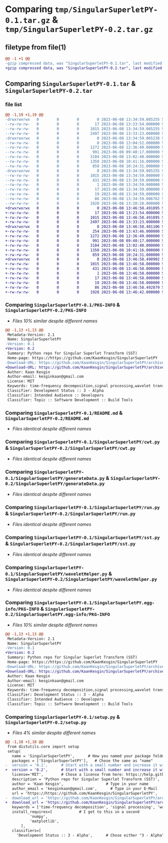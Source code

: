 # Comparing `tmp/SingularSuperletPY-0.1.tar.gz` & `tmp/SingularSuperletPY-0.2.tar.gz`

## filetype from file(1)

```diff
@@ -1 +1 @@
-gzip compressed data, was "SingularSuperletPY-0.1.tar", last modified: Thu Jun  8 13:34:59 2023, max compression
+gzip compressed data, was "SingularSuperletPY-0.2.tar", last modified: Thu Jun  8 13:46:58 2023, max compression
```

## Comparing `SingularSuperletPY-0.1.tar` & `SingularSuperletPY-0.2.tar`

### file list

```diff
@@ -1,19 +1,19 @@
-drwxrwxrwx   0        0        0        0 2023-06-08 13:34:59.085255 SingularSuperletPY-0.1/
--rw-rw-rw-   0        0        0       17 2023-06-08 13:23:54.000000 SingularSuperletPY-0.1/LICENCE.txt
--rw-rw-rw-   0        0        0     1015 2023-06-08 13:34:59.085255 SingularSuperletPY-0.1/PKG-INFO
--rw-rw-rw-   0        0        0     2497 2023-06-08 13:33:23.000000 SingularSuperletPY-0.1/README.md
-drwxrwxrwx   0        0        0        0 2023-06-08 13:34:59.065238 SingularSuperletPY-0.1/SingularSuperletPY/
--rw-rw-rw-   0        0        0        0 2023-06-08 13:04:52.000000 SingularSuperletPY-0.1/SingularSuperletPY/__init__py.py
--rw-rw-rw-   0        0        0     1272 2023-06-08 12:36:49.000000 SingularSuperletPY-0.1/SingularSuperletPY/cwt.py
--rw-rw-rw-   0        0        0      991 2023-06-08 09:40:17.000000 SingularSuperletPY-0.1/SingularSuperletPY/generateData.py
--rw-rw-rw-   0        0        0     3104 2023-06-08 13:02:40.000000 SingularSuperletPY-0.1/SingularSuperletPY/run.py
--rw-rw-rw-   0        0        0     1350 2023-06-08 10:41:16.000000 SingularSuperletPY-0.1/SingularSuperletPY/sst.py
--rw-rw-rw-   0        0        0      859 2023-06-08 10:24:31.000000 SingularSuperletPY-0.1/SingularSuperletPY/waveletHelper.py
-drwxrwxrwx   0        0        0        0 2023-06-08 13:34:59.085255 SingularSuperletPY-0.1/SingularSuperletPY.egg-info/
--rw-rw-rw-   0        0        0     1015 2023-06-08 13:34:59.000000 SingularSuperletPY-0.1/SingularSuperletPY.egg-info/PKG-INFO
--rw-rw-rw-   0        0        0      431 2023-06-08 13:34:59.000000 SingularSuperletPY-0.1/SingularSuperletPY.egg-info/SOURCES.txt
--rw-rw-rw-   0        0        0        1 2023-06-08 13:34:59.000000 SingularSuperletPY-0.1/SingularSuperletPY.egg-info/dependency_links.txt
--rw-rw-rw-   0        0        0       17 2023-06-08 13:34:59.000000 SingularSuperletPY-0.1/SingularSuperletPY.egg-info/requires.txt
--rw-rw-rw-   0        0        0       19 2023-06-08 13:34:59.000000 SingularSuperletPY-0.1/SingularSuperletPY.egg-info/top_level.txt
--rw-rw-rw-   0        0        0       86 2023-06-08 13:34:59.086762 SingularSuperletPY-0.1/setup.cfg
--rw-rw-rw-   0        0        0     1920 2023-06-08 13:20:20.000000 SingularSuperletPY-0.1/setup.py
+drwxrwxrwx   0        0        0        0 2023-06-08 13:46:58.491895 SingularSuperletPY-0.2/
+-rw-rw-rw-   0        0        0       17 2023-06-08 13:23:54.000000 SingularSuperletPY-0.2/LICENCE.txt
+-rw-rw-rw-   0        0        0     1015 2023-06-08 13:46:58.491895 SingularSuperletPY-0.2/PKG-INFO
+-rw-rw-rw-   0        0        0     2497 2023-06-08 13:33:23.000000 SingularSuperletPY-0.2/README.md
+drwxrwxrwx   0        0        0        0 2023-06-08 13:46:58.481106 SingularSuperletPY-0.2/SingularSuperletPY/
+-rw-rw-rw-   0        0        0      254 2023-06-08 13:43:46.000000 SingularSuperletPY-0.2/SingularSuperletPY/__init__py.py
+-rw-rw-rw-   0        0        0     1272 2023-06-08 12:36:49.000000 SingularSuperletPY-0.2/SingularSuperletPY/cwt.py
+-rw-rw-rw-   0        0        0      991 2023-06-08 09:40:17.000000 SingularSuperletPY-0.2/SingularSuperletPY/generateData.py
+-rw-rw-rw-   0        0        0     3104 2023-06-08 13:02:40.000000 SingularSuperletPY-0.2/SingularSuperletPY/run.py
+-rw-rw-rw-   0        0        0     1350 2023-06-08 10:41:16.000000 SingularSuperletPY-0.2/SingularSuperletPY/sst.py
+-rw-rw-rw-   0        0        0      859 2023-06-08 10:24:31.000000 SingularSuperletPY-0.2/SingularSuperletPY/waveletHelper.py
+drwxrwxrwx   0        0        0        0 2023-06-08 13:46:58.490902 SingularSuperletPY-0.2/SingularSuperletPY.egg-info/
+-rw-rw-rw-   0        0        0     1015 2023-06-08 13:46:58.000000 SingularSuperletPY-0.2/SingularSuperletPY.egg-info/PKG-INFO
+-rw-rw-rw-   0        0        0      431 2023-06-08 13:46:58.000000 SingularSuperletPY-0.2/SingularSuperletPY.egg-info/SOURCES.txt
+-rw-rw-rw-   0        0        0        1 2023-06-08 13:46:58.000000 SingularSuperletPY-0.2/SingularSuperletPY.egg-info/dependency_links.txt
+-rw-rw-rw-   0        0        0       17 2023-06-08 13:46:58.000000 SingularSuperletPY-0.2/SingularSuperletPY.egg-info/requires.txt
+-rw-rw-rw-   0        0        0       19 2023-06-08 13:46:58.000000 SingularSuperletPY-0.2/SingularSuperletPY.egg-info/top_level.txt
+-rw-rw-rw-   0        0        0       86 2023-06-08 13:46:58.492879 SingularSuperletPY-0.2/setup.cfg
+-rw-rw-rw-   0        0        0     1920 2023-06-08 13:46:42.000000 SingularSuperletPY-0.2/setup.py
```

### Comparing `SingularSuperletPY-0.1/PKG-INFO` & `SingularSuperletPY-0.2/PKG-INFO`

 * *Files 10% similar despite different names*

```diff
@@ -1,13 +1,13 @@
 Metadata-Version: 2.1
 Name: SingularSuperletPY
-Version: 0.1
+Version: 0.2
 Summary: Python repo for Singular Superlet Transform (SST)
 Home-page: https://https://github.com/KaanKesgin/SingularSuperletPY
-Download-URL: https://github.com/KaanKesgin/SingularSuperletPY/archive/refs/tags/v_01.tar.gz
+Download-URL: https://github.com/KaanKesgin/SingularSuperletPY/archive/refs/tags/v_02.tar.gz
 Author: Kaan Kesgin
 Author-email: kesginkaan@gmail.com
 License: MIT
 Keywords: time-frequency decomposition,signal processing,wavelet transform
 Classifier: Development Status :: 3 - Alpha
 Classifier: Intended Audience :: Developers
 Classifier: Topic :: Software Development :: Build Tools
```

### Comparing `SingularSuperletPY-0.1/README.md` & `SingularSuperletPY-0.2/README.md`

 * *Files identical despite different names*

### Comparing `SingularSuperletPY-0.1/SingularSuperletPY/cwt.py` & `SingularSuperletPY-0.2/SingularSuperletPY/cwt.py`

 * *Files identical despite different names*

### Comparing `SingularSuperletPY-0.1/SingularSuperletPY/generateData.py` & `SingularSuperletPY-0.2/SingularSuperletPY/generateData.py`

 * *Files identical despite different names*

### Comparing `SingularSuperletPY-0.1/SingularSuperletPY/run.py` & `SingularSuperletPY-0.2/SingularSuperletPY/run.py`

 * *Files identical despite different names*

### Comparing `SingularSuperletPY-0.1/SingularSuperletPY/sst.py` & `SingularSuperletPY-0.2/SingularSuperletPY/sst.py`

 * *Files identical despite different names*

### Comparing `SingularSuperletPY-0.1/SingularSuperletPY/waveletHelper.py` & `SingularSuperletPY-0.2/SingularSuperletPY/waveletHelper.py`

 * *Files identical despite different names*

### Comparing `SingularSuperletPY-0.1/SingularSuperletPY.egg-info/PKG-INFO` & `SingularSuperletPY-0.2/SingularSuperletPY.egg-info/PKG-INFO`

 * *Files 10% similar despite different names*

```diff
@@ -1,13 +1,13 @@
 Metadata-Version: 2.1
 Name: SingularSuperletPY
-Version: 0.1
+Version: 0.2
 Summary: Python repo for Singular Superlet Transform (SST)
 Home-page: https://https://github.com/KaanKesgin/SingularSuperletPY
-Download-URL: https://github.com/KaanKesgin/SingularSuperletPY/archive/refs/tags/v_01.tar.gz
+Download-URL: https://github.com/KaanKesgin/SingularSuperletPY/archive/refs/tags/v_02.tar.gz
 Author: Kaan Kesgin
 Author-email: kesginkaan@gmail.com
 License: MIT
 Keywords: time-frequency decomposition,signal processing,wavelet transform
 Classifier: Development Status :: 3 - Alpha
 Classifier: Intended Audience :: Developers
 Classifier: Topic :: Software Development :: Build Tools
```

### Comparing `SingularSuperletPY-0.1/setup.py` & `SingularSuperletPY-0.2/setup.py`

 * *Files 4% similar despite different names*

```diff
@@ -1,18 +1,18 @@
 from distutils.core import setup
 setup(
   name = 'SingularSuperletPY',      # How you named your package folder
   packages = ['SingularSuperletPY'],   # Chose the same as "name"
-  version = '0.1',      # Start with a small number and increase it with every change you make
+  version = '0.2',      # Start with a small number and increase it with every change you make
   license='MIT',        # Chose a license from here: https://help.github.com/articles/licensing-a-repository
   description = 'Python repo for Singular Superlet Transform (SST)',   # Give a short description about your library
   author = 'Kaan Kesgin',                   # Type in your name
   author_email = 'kesginkaan@gmail.com',      # Type in your E-Mail
   url = 'https://https://github.com/KaanKesgin/SingularSuperletPY',   # Provide either the link to your github or to your website
-  download_url = 'https://github.com/KaanKesgin/SingularSuperletPY/archive/refs/tags/v_01.tar.gz',    # I explain this later on
+  download_url = 'https://github.com/KaanKesgin/SingularSuperletPY/archive/refs/tags/v_02.tar.gz',    # I explain this later on
   keywords = ['time-frequency decomposition', 'signal processing', 'wavelet transform'],   # Keywords that define your package best
   install_requires=[            # I get to this in a second
           'numpy',
           'matplotlib',
       ],
   classifiers=[
     'Development Status :: 3 - Alpha',      # Chose either "3 - Alpha", "4 - Beta" or "5 - Production/Stable" as the current state of your package
```

